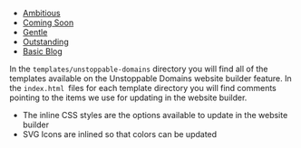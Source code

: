 - [Ambitious](https://github.com/unstoppabledomains/decentralized-websites/blob/master/templates/unstoppable-domains/ambitious)
- [Coming Soon](https://github.com/unstoppabledomains/decentralized-websites/blob/master/templates/unstoppable-domains/coming-soon)
- [Gentle](https://github.com/unstoppabledomains/decentralized-websites/blob/master/templates/unstoppable-domains/gentle)
- [Outstanding](https://github.com/unstoppabledomains/decentralized-websites/blob/master/templates/unstoppable-domains/outstanding)
- [Basic Blog](https://github.com/unstoppabledomains/3box-blog-example)

In the `templates/unstoppable-domains` directory you will find all of the templates available on the Unstoppable Domains website builder feature. In the `index.html `files for each template directory you will find comments pointing to the items we use for updating in the website builder.

- The inline CSS styles are the options available to update in the website builder
- SVG Icons are inlined so that colors can be updated
